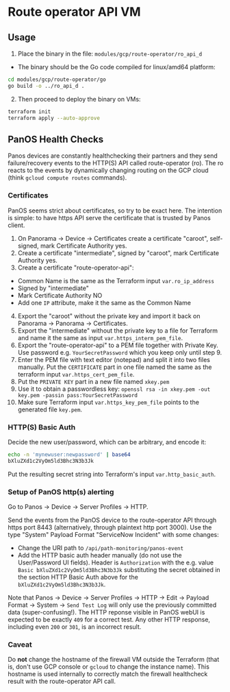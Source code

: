 # Route operator API VM

## Usage

1. Place the binary in the file: `modules/gcp/route-operator/ro_api_d`

- The binary should be the Go code compiled for linux/amd64 platform:

```sh
cd modules/gcp/route-operator/go
go build -o ../ro_api_d .
```

2. Then proceed to deploy the binary on VMs:

```sh
terraform init
terraform apply --auto-approve
```

## PanOS Health Checks

Panos devices are constantly healthchecking their partners and they send failure/recovery events to the HTTP(S) API called route-operator (ro).
The ro reacts to the events by dynamically changing routing on the GCP cloud (think `gcloud compute routes` commands).

### Certificates

PanOS seems strict about certificates, so try to be exact here. The intention is simple: to have https API serve the certificate that is trusted by Panos client.

1. On Panorama -> Device -> Certificates create a certificate "caroot", self-signed, mark Certificate Authority yes.
2. Create a certificate "intermediate", signed by "caroot", mark Certificate Authority yes.
3. Create a certificate "route-operator-api":

- Common Name is the same as the Terraform input `var.ro_ip_address`
- Signed by "intermediate"
- Mark Certificate Authority NO
- Add one `IP` attribute, make it the same as the Common Name

4. Export the "caroot" without the private key and import it back on Panorama -> Panorama -> Certificates.
5. Export the "intermediate" without the private key to a file for Terraform and name it the same as input `var.https_interm_pem_file`.
6. Export the "route-operator-api" to a PEM file together with Private Key. Use password e.g. `YourSecretPassword` which you keep only until step 9.
7. Enter the PEM file with text editor (notepad) and split it into two files manually. Put the `CERTIFICATE` part in one file named the same as the terraform input `var.https_cert_pem_file`.
8. Put the `PRIVATE KEY` part in a new file named `xkey.pem`
9. Use it to obtain a passwordless key: `openssl rsa -in xkey.pem -out key.pem -passin pass:YourSecretPassword`
9. Make sure Terraform input `var.https_key_pem_file` points to the generated file `key.pem`.

### HTTP(S) Basic Auth

Decide the new user/password, which can be arbitrary, and encode it:

```sh
echo -n 'mynewuser:newpassword' | base64
bXluZXd1c2VyOm5ld3Bhc3N3b3Jk
```

Put the resulting secret string into Terraform's input `var.http_basic_auth`.

### Setup of PanOS http(s) alerting

Go to Panos -> Device -> Server Profiles -> HTTP.

Send the events from the PanOS device to the route-operator API through https port 8443 (alternatively, through plaintext http port 3000).
Use the type "System" Payload Format "ServiceNow Incident" with some changes:

- Change the URI path to `/api/path-monitoring/panos-event`
- Add the HTTP basic auth header manually (do not use the User/Password UI fields). Header is `Authorization` with the e.g. value `Basic bXluZXd1c2VyOm5ld3Bhc3N3b3Jk` substituting the secret obtained in the section HTTP Basic Auth above for the `bXluZXd1c2VyOm5ld3Bhc3N3b3Jk`.

Note that Panos -> Device -> Server Profiles -> HTTP -> Edit -> Payload Format -> System -> `Send Test Log` will only use the previously committed data (super-confusing!).
The HTTP reponse visible in PanOS webUI is expected to be exactly `409` for a correct test. Any other HTTP response, including even `200` or `301`, is an incorrect result.

### Caveat

Do **not** change the hostname of the firewall VM outside the Terraform (that is, don't use GCP console or `gcloud` to change the instance name).
This hostname is used internally to correctly match the firewall healthcheck result with the route-operator API call.
